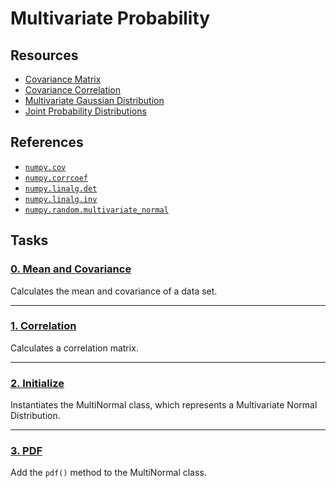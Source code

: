 # Multivariate Probability

## Resources
* [Covariance Matrix](https://www.youtube.com/watch?v=9B5vEVjH2Pk "Covariance Matrix")
* [Covariance Correlation](https://www.alchemer.com/resources/blog/variance-covariance-correlation/ "Covariance Correlation")
* [Multivariate Gaussian Distribution](http://cs229.stanford.edu/section/gaussians.pdf "Multivariate Gaussian Distribution")
* [Joint Probability Distributions](http://homepage.stat.uiowa.edu/~rdecook/stat2020/notes/ch5_pt1.pdf "Joint Probability Distributions")

## References
* [`numpy.cov`](https://numpy.org/doc/stable/reference/generated/numpy.cov.html "numpy.cov")
* [`numpy.corrcoef`](https://numpy.org/doc/stable/reference/generated/numpy.corrcoef.html "numpy.corrcoef")
* [`numpy.linalg.det`](https://intranet.hbtn.io/rltoken/3TvatCTufF78Y3-n7xC32w "numpy.linalg.det")
* [`numpy.linalg.inv`](https://numpy.org/doc/stable/reference/generated/numpy.linalg.inv.html "numpy.linalg.inv")
* [`numpy.random.multivariate_normal`](https://docs.scipy.org/doc/numpy-1.15.0/reference/generated/numpy.random.multivariate_normal.html "numpy.random.multivariate_normal")


## Tasks
### [0. Mean and Covariance](https://github.com/kyle-gross/holbertonschool-machine_learning/blob/main/math/0x01-multivariate_prob/0-mean_cov.py "0. Mean and Covariance")

Calculates the mean and covariance of a data set.

---
### [1. Correlation](https://github.com/kyle-gross/holbertonschool-machine_learning/blob/main/math/0x01-multivariate_prob/1-correlation.py "1. Correlation")

Calculates a correlation matrix.

---
### [2. Initialize](https://github.com/kyle-gross/holbertonschool-machine_learning/blob/main/math/0x01-multivariate_prob/multinormal.py "2. Initialize")

Instantiates the MultiNormal class, which represents a Multivariate Normal Distribution.

---
### [3. PDF](https://github.com/kyle-gross/holbertonschool-machine_learning/blob/main/math/0x01-multivariate_prob/multinormal.py "3. PDF")

Add the `pdf()` method to the MultiNormal class.

